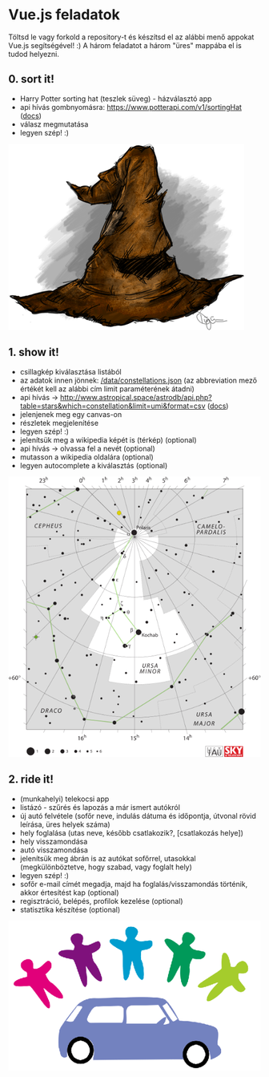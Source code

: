 
# Vue.js feladatok

Töltsd le vagy forkold a repository-t és készítsd el az alábbi menő appokat Vue.js segítségével! :)
A három feladatot a három "üres" mappába el is tudod helyezni.

## 0. sort it!
  - Harry Potter sorting hat (teszlek süveg) - házválasztó app
  - api hívás gombnyomásra: https://www.potterapi.com/v1/sortingHat ([docs](https://www.potterapi.com/))
  - válasz megmutatása
  - legyen szép! :)

![sorting hat](images/sorting-hat.png "Sorting hat")
  
## 1. show it!
  - csillagkép kiválasztása listából
  - az adatok innen jönnek: [/data/constellations.json](data/constellations.json) (az abbreviation mező értékét kell az alábbi cím limit paraméterének átadni)
  - api hívás -> http://www.astropical.space/astrodb/api.php?table=stars&which=constellation&limit=umi&format=csv ([docs](http://www.astropical.space/astrodb/apiref.php))
  - jelenjenek meg egy canvas-on
  - részletek megjelenítése
  - legyen szép! :)
  - jelenítsük meg a wikipedia képét is (térkép) (optional)
  - api hívás -> olvassa fel a nevét (optional)
  - mutasson a wikipedia oldalára (optional)
  - legyen autocomplete a kiválasztás (optional)

![Ursa Minor](images/ursa-minor.png "Ursa Minor")

## 2. ride it!
  - (munkahelyi) telekocsi app
  - listázó - szűrés és lapozás a már ismert autókról
  - új autó felvétele (sofőr neve, indulás dátuma és időpontja, útvonal rövid leírása, üres helyek száma)
  - hely foglalása (utas neve, később csatlakozik?, [csatlakozás helye])
  - hely visszamondása
  - autó visszamondása
  - jelenítsük meg ábrán is az autókat sofőrrel, utasokkal (megkülönböztetve, hogy szabad, vagy foglalt hely)
  - legyen szép! :)
  - sofőr e-mail címét megadja, majd ha foglalás/visszamondás történik, akkor értesítést kap (optional)
  - regisztráció, belépés, profilok kezelése (optional)
  - statisztika készítése (optional)
  
![telekocsi](images/telekocsi.png "telekocsi")